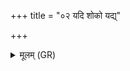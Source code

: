 +++
title = "०२ यदि शोको यद्य्"

+++
<details><summary>मूलम् (GR)</summary>

यदि शोको यद्य् अभीशोको  
रुद्रस्य प्राणो यदि वारुणो ऽसि ।  
हुडुर् नामासि हरितस्य देव  
स नः संविद्वान् परि वृङ्धि तक्मन् ॥
</details>